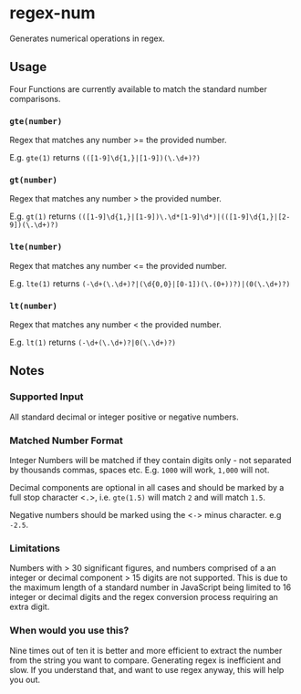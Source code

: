 # regex-num

Generates numerical operations in regex.

## Usage

Four Functions are currently available to match the standard number comparisons.

### `gte(number)`

Regex that matches any number >= the provided number.

E.g. `gte(1)` returns `(([1-9]\d{1,}|[1-9])(\.\d+)?)`

### `gt(number)`

Regex that matches any number > the provided number.

E.g. `gt(1)` returns `(([1-9]\d{1,}|[1-9])\.\d*[1-9]\d*)|(([1-9]\d{1,}|[2-9])(\.\d+)?)`

### `lte(number)`

Regex that matches any number <= the provided number.

E.g. `lte(1)` returns `(-\d+(\.\d+)?|(\d{0,0}|[0-1])(\.(0+))?)|(0(\.\d+)?)`

### `lt(number)`

Regex that matches any number < the provided number.

E.g. `lt(1)` returns `(-\d+(\.\d+)?|0(\.\d+)?)`

## Notes

### Supported Input

All standard decimal or integer positive or negative numbers.

### Matched Number Format

Integer Numbers will be matched if they contain digits only - not separated by thousands commas, spaces etc.
E.g. `1000` will work, `1,000` will not.

Decimal components are optional in all cases and should be marked by a full stop character <`.`>, i.e. `gte(1.5)` will match `2` and will match `1.5`.

Negative numbers should be marked using the <`-`> minus character. e.g `-2.5`.

### Limitations

Numbers with > 30 significant figures, and numbers comprised of a an integer or decimal component > 15 digits are not supported. This is due to the maximum length of a standard number in JavaScript being limited to 16 integer or decimal digits and the regex conversion process requiring an extra digit.

### When would you use this?

Nine times out of ten it is better and more efficient to extract the number from the string you want to compare. Generating regex is inefficient and slow. If you understand that, and want to use regex anyway, this will help you out.
